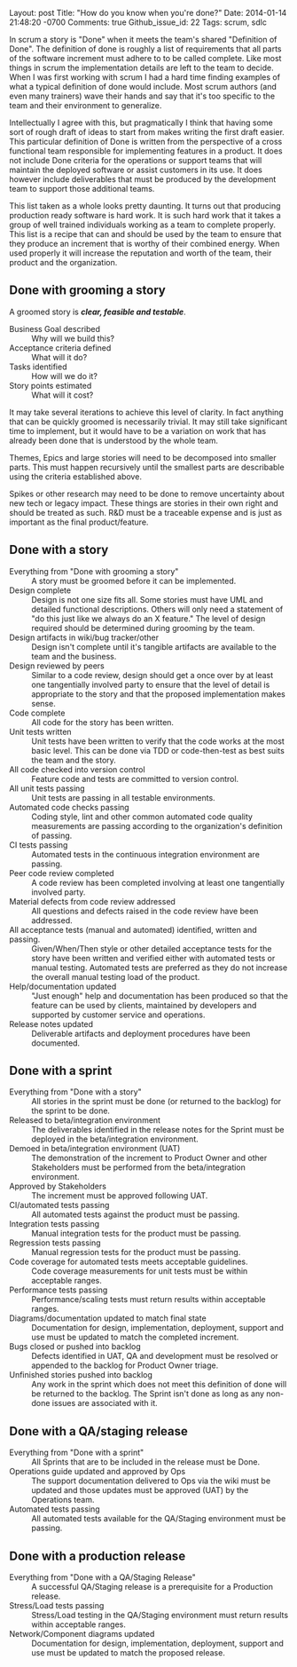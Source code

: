 Layout: post
Title: "How do you know when you're done?"
Date: 2014-01-14 21:48:20 -0700
Comments: true
Github_issue_id: 22
Tags: scrum, sdlc

In scrum a story is "Done" when it meets the team's shared "Definition of
Done". The definition of done is roughly a list of requirements that all parts
of the software increment must adhere to to be called complete. Like most
things in scrum the implementation details are left to the team to decide.
When I was first working with scrum I had a hard time finding examples of what
a typical definition of done would include. Most scrum authors (and even many
trainers) wave their hands and say that it's too specific to the team and
their environment to generalize.

<!-- more -->

Intellectually I agree with this, but pragmatically I think that having some
sort of rough draft of ideas to start from makes writing the first draft
easier. This particular definition of Done is written from the perspective of
a cross functional team responsible for implementing features in a product. It
does not include Done criteria for the operations or support teams that will
maintain the deployed software or assist customers in its use. It does however
include deliverables that must be produced by the development team to support
those additional teams.

This list taken as a whole looks pretty daunting. It turns out that producing
production ready software is hard work. It is such hard work that it takes
a group of well trained individuals working as a team to complete properly.
This list is a recipe that can and should be used by the team to ensure that
they produce an increment that is worthy of their combined energy. When used
properly it will increase the reputation and worth of the team, their product
and the organization.

Done with grooming a story
--------------------------

A groomed story is ***clear, feasible and testable***.

<dl>
<dt>Business Goal described</dt>
<dd>Why will we build this?</dd>
<dt>Acceptance criteria defined</dt>
<dd>What will it do?</dd>
<dt>Tasks identified</dt>
<dd>How will we do it?</dd>
<dt>Story points estimated</dt>
<dd>What will it cost?</dd>
</dl>

It may take several iterations to achieve this level of clarity. In fact
anything that can be quickly groomed is necessarily trivial. It may still take
significant time to implement, but it would have to be a variation on work
that has already been done that is understood by the whole team.

Themes, Epics and large stories will need to be decomposed into smaller parts.
This must happen recursively until the smallest parts are describable using
the criteria established above.

Spikes or other research may need to be done to remove uncertainty about new
tech or legacy impact. These things are stories in their own right and should
be treated as such. R&D must be a traceable expense and is just as important as
the final product/feature.


Done with a story
-----------------

<dl>
<dt>Everything from "Done with grooming a story"</dt>
<dd>A story must be groomed before it can be implemented.</dd>
<dt>Design complete</dt>
<dd>Design is not one size fits all. Some stories must have UML and detailed
functional descriptions. Others will only need a statement of "do this just
like we always do an X feature." The level of design required should be
determined during grooming by the team.</dd>
<dt>Design artifacts in wiki/bug tracker/other</dt>
<dd>Design isn't complete until it's tangible artifacts are available to the
team and the business.</dd>
<dt>Design reviewed by peers</dt>
<dd>Similar to a code review, design should get a once over by at least one
tangentially involved party to ensure that the level of detail is appropriate
to the story and that the proposed implementation makes sense.</dd>
<dt>Code complete</dt>
<dd>All code for the story has been written.</dd>
<dt>Unit tests written</dt>
<dd>Unit tests have been written to verify that the code works at the most basic
level. This can be done via TDD or code-then-test as best suits the team and
the story.</dd>
<dt>All code checked into version control</dt>
<dd>Feature code and tests are committed to version control.</dd>
<dt>All unit tests passing</dt>
<dd>Unit tests are passing in all testable environments.</dd>
<dt>Automated code checks passing</dt>
<dd>Coding style, lint and other common automated code quality measurements are passing
according to the organization's definition of passing.</dd>
<dt>CI tests passing</dt>
<dd>Automated tests in the continuous integration environment are passing.</dd>
<dt>Peer code review completed</dt>
<dd>A code review has been completed involving at least one tangentially
involved party.</dd>
<dt>Material defects from code review addressed</dt>
<dd>All questions and defects raised in the code review have been addressed.</dd>
<dt>All acceptance tests (manual and automated) identified, written and passing.</dt>
<dd>Given/When/Then style or other detailed acceptance tests for the story have
been written and verified either with automated tests or manual testing.
Automated tests are preferred as they do not increase the overall manual
testing load of the product.</dd>
<dt>Help/documentation updated</dt>
<dd>"Just enough" help and documentation has been produced so that the feature
can be used by clients, maintained by developers and supported by customer
service and operations.</dd>
<dt>Release notes updated</dt>
<dd>Deliverable artifacts and deployment procedures have been documented.</dd>
</dl>

Done with a sprint
------------------
<dl>
<dt>Everything from "Done with a story"</dt>
<dd>All stories in the sprint must be done (or returned to the backlog) for the
sprint to be done.</dd>
<dt>Released to beta/integration environment</dt>
<dd>The deliverables identified in the release notes for the Sprint must be
deployed in the beta/integration environment. </dd>
<dt>Demoed in beta/integration environment (UAT)</dt>
<dd>The demonstration of the increment to Product Owner and other Stakeholders
must be performed from the beta/integration environment.</dd>
<dt>Approved by Stakeholders</dt>
<dd>The increment must be approved following UAT.</dd>
<dt>CI/automated tests passing</dt>
<dd>All automated tests against the product must be passing. </dd>
<dt>Integration tests passing</dt>
<dd>Manual integration tests for the product must be passing.</dd>
<dt>Regression tests passing</dt>
<dd>Manual regression tests for the product must be passing.</dd>
<dt>Code coverage for automated tests meets acceptable guidelines.</dt>
<dd>Code coverage measurements for unit tests must be within acceptable ranges.</dd>
<dt>Performance tests passing</dt>
<dd>Performance/scaling tests must return results within acceptable ranges.</dd>
<dt>Diagrams/documentation updated to match final state</dt>
<dd>Documentation for design, implementation, deployment, support and use must
be updated to match the completed increment.</dd>
<dt>Bugs closed or pushed into backlog</dt>
<dd>Defects identified in UAT, QA and development must be resolved or appended
to the backlog for Product Owner triage.</dd>
<dt>Unfinished stories pushed into backlog</dt>
<dd>Any work in the sprint which does not meet this definition of done will be
returned to the backlog. The Sprint isn't done as long as any non-done issues
are associated with it.</dd>
</dl>

Done with a QA/staging release
------------------------------
<dl>
<dt>Everything from "Done with a sprint"</dt>
<dd>All Sprints that are to be included in the release must be Done.</dd>
<dt>Operations guide updated and approved by Ops</dt>
<dd>The support documentation delivered to Ops via the wiki must be updated and
those updates must be approved (UAT) by the Operations team.</dd>
<dt>Automated tests passing</dt>
<dd>All automated tests available for the QA/Staging environment must be
passing.</dd>
</dl>

Done with a production release
------------------------------
<dl>
<dt>Everything from "Done with a QA/Staging Release"</dt>
<dd>A successful QA/Staging release is a prerequisite for a Production release.</dd>
<dt>Stress/Load tests passing</dt>
<dd>Stress/Load testing in the QA/Staging environment must return results within
acceptable ranges.</dd>
<dt>Network/Component diagrams updated</dt>
<dd>Documentation for design, implementation, deployment, support and use must
be updated to match the proposed release.</dd>
</dl>
